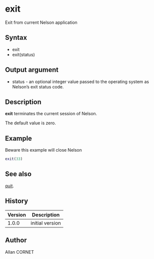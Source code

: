 # exit

Exit from current Nelson application

## Syntax

- exit
- exit(status)

## Output argument

- status - an optional integer value passed to the operating system as Nelson’s exit status code.

## Description

  <p><b>exit</b> terminates the current session of Nelson.</p>
  <p>The default value is zero.</p>

## Example

Beware this example will close Nelson

```matlab
exit(33)
```

## See also

[quit](quit.md).

## History

| Version | Description     |
| ------- | --------------- |
| 1.0.0   | initial version |

## Author

Allan CORNET
